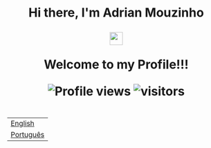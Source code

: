 <h1 align="center">

 Hi there, I'm Adrian Mouzinho

 <img src="https://raw.githubusercontent.com/iampavangandhi/iampavangandhi/master/gifs/Hi.gif" width="30px"> 

  Welcome to my Profile!!!

 <p align="center">

  <img src="https://komarev.com/ghpvc/?username=AdrianMouzinho&color=yellow" alt="Profile views" />

  <img src="https://visitor-badge.laobi.icu/badge?page_id=AdrianMouzinho.AdrianMouzinho" alt="visitors">

 </p>

</h1>

<table align="left">
 <tr><td><a href="README.md">English</a></td></tr>
 <tr><td><a href="readme_pt-br.md">Português</a></td></tr>
</table>
